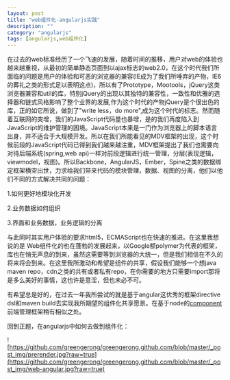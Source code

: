 ```yaml
---
layout: post
title: "web组件化-angularjs实践"
description: ""
category: "angularjs"
tags: [angularjs,web组件化]
---
```

在过去的web标准经历了一个飞速的发展，随着时间的推移，用户对web的体验也越来越重视，从最初的简单静态页面到以ajax标志的web2.0，在这个时代我们所面临的问题是用户的体验和可恶的浏览器的兼容(IE成为了我们所唾弃的产物，IE6的葬礼之类的形式足以表明这点)，所以有了Prototype，Mootools，jQuery这类浏览器兼容和util的库，特别jQuery的出现以其独特的兼容性，一致性和优雅的选择器和链式风格影响了整个业界的发展,作为这个时代的产物jQuery是个很出色的库，正的如它所说，做到了"write less，do more",成为这个时代的标志。然而随着互联网的突增，我们的JavaScript代码量也暴增，是的我们再度陷入到JavaScript的维护管理的困境。JavaScript本来是一门作为浏览器上的脚本语言出身，并不适合于大规模开发。所以在我们所能看见的MDV框架的出现，这个时候前段的JavaScript代码已得到我们越来越注重，MDV框架提出了我们也需要向对待后端系统(spring,web api)一样对前段逻辑进行统一管理，分层(表现逻辑，viewmodel，视图)。所以Backbone，AngularJS，Ember，Spine之类的数据绑定框架横空出世，力求给我们带来代码的模块管理，数据、视图的分离，他们以他们不同的方式解决共同的问题：

1.如何更好地模块化开发

2.业务数据如何组织

3.界面和业务数据，业务逻辑的分离

与此同时其实用户体验的要求html5，ECMAScript也在快速的推进。在这里我想说的是 Web组件化的也在蓬勃的发展起来，以Google额polymer为代表的框架，库也在悄无声息的到来，虽然这需要等到浏览器的大统一，但是我们相信在不久的将来将会到来。在这里我所激动和希望是组件的共享，假设我们能够一个想java maven repo，cdn之类的共有或者私有repo，在你需要的地方只需要import那将是多么美好的事情，这也许是意淫，但也未必不可。

有希望总是好的，在过去一年我所尝试的就是基于angular这优秀的框架directive dsl和maven build去实现我所期望的组件化共享愿景。在基于node的[component](http://component.io/)前端管理框架稍有相似之处。

回到正题，在angularjs中如何去做到组件化：


![https://github.com/greengerong/greengerong.github.com/blob/master/_post_img/prerender.jpg?raw=true](https://github.com/greengerong/greengerong.github.com/blob/master/_post_img/web-angular.jpg?raw=true)



